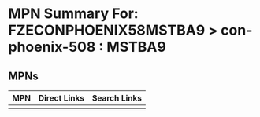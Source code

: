 



# MPN Summary For: FZECONPHOENIX58MSTBA9 > con-phoenix-508 : MSTBA9

## MPNs
  

|MPN|Direct Links|Search Links|
| :--- | :--- | :--- |
||||
